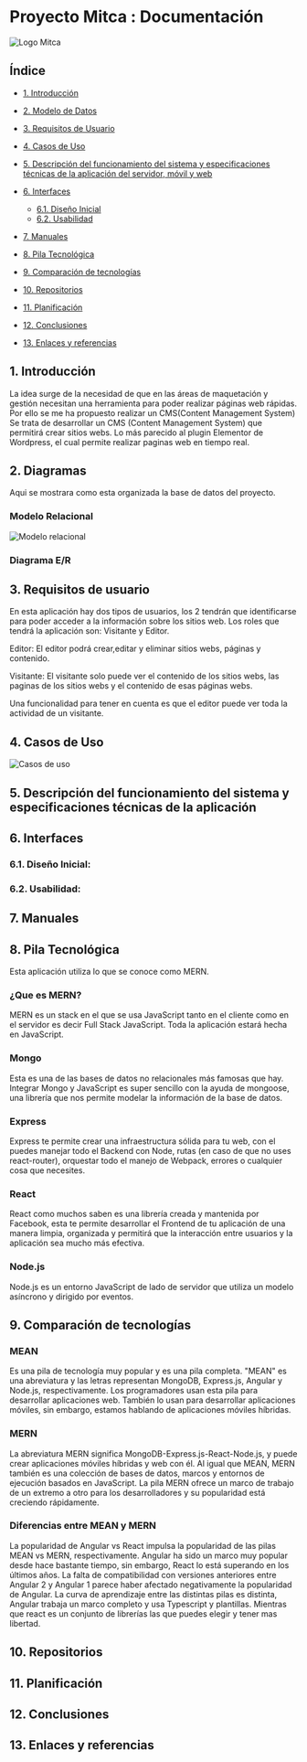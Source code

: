 # Proyecto Mitca : Documentación
![Logo Mitca](img/logo.png)

## Índice
* [1. Introducción](#idIntroduccion)

* [2. Modelo de Datos	](#idModelo)

* [3. Requisitos de Usuario](#idReqUsu)

* [4. Casos de Uso](#idCasosDeUso)

* [5. Descripción del funcionamiento del sistema y especificaciones técnicas de la aplicación del servidor, móvil y web](#idDescripcion)

* [6. Interfaces](#idInterfaces)
  * [6.1. Diseño Inicial](#idDiseño)
  * [6.2. Usabilidad](#idUsabilidad)

* [7. Manuales](#idManuales)

* [8. Pila Tecnológica](#idPilaTecnologica)

* [9. Comparación de tecnologías](#idComparacionTecnologias)

* [10. Repositorios](#idRepositorios)

* [11. Planificación](#idPlanificacion)

* [12. Conclusiones](#idConclusiones)

* [13. Enlaces  y referencias](#idEnlaceReferencias)

## 1. Introducción<a name="idIntroduccion"></a>

La idea surge de la necesidad de que en las áreas de maquetación y gestión necesitan una herramienta para poder realizar páginas web rápidas.
Por ello se me ha propuesto realizar un CMS(Content Management System)
Se trata de desarrollar un CMS (Content Management System) que permitirá crear sitios webs. Lo más parecido al plugin Elementor de Wordpress, el cual permite realizar paginas web en tiempo real. 

## 2. Diagramas<a name="idModelo"></a>
Aqui se mostrara como esta organizada la base de datos del proyecto.
### Modelo Relacional
![Modelo relacional](img/modelo-relacion.PNG)

### Diagrama E/R

## 3. Requisitos de usuario<a name="idReqUsu"></a>

En esta aplicación hay dos tipos de usuarios, los 2 tendrán que identificarse para poder acceder a la información sobre los sitios web.  Los roles que tendrá la aplicación son: Visitante y Editor.

Editor: El editor podrá crear,editar y eliminar sitios webs, páginas y contenido.
 
Visitante: El visitante solo puede ver el contenido de los sitios webs, las paginas de los sitios webs y el contenido de esas páginas webs.

 Una funcionalidad para tener en cuenta es que el editor puede ver toda la actividad de un visitante.
## 4. Casos de Uso<a name="idCasosDeUso"></a>

![Casos de uso](img/caso-uso.png)


## 5. Descripción del funcionamiento del sistema y especificaciones técnicas de la aplicación<a name="idDescripcion"></a>



## 6. Interfaces<a name="idInterfaces"></a>

### 6.1. Diseño Inicial:<a name="idDiseño"></a>

### 6.2. Usabilidad:<a name="idUsabilidad"></a>


## 7. Manuales<a name="idManuales"></a>

## 8. Pila Tecnológica<a name="idPilaTecnologica"></a>
Esta aplicación utiliza lo que se conoce como MERN.
### ¿Que es MERN?
MERN es un stack en el que se usa JavaScript tanto en el cliente como en el servidor es decir Full Stack JavaScript. Toda la aplicación estará hecha en JavaScript.
### Mongo
Esta es una de las bases de datos no relacionales más famosas que hay. Integrar Mongo y JavaScript es super sencillo con la ayuda de mongoose, una librería que nos permite modelar la información de la base de datos.
### Express
Express te permite crear una infraestructura sólida para tu web, con el puedes manejar todo el Backend con Node, rutas (en caso de que no uses react-router), orquestar todo el manejo de Webpack, errores o cualquier cosa que necesites.
### React
React como muchos saben es una librería creada y mantenida por Facebook, esta te permite desarrollar el Frontend de tu aplicación de una manera limpia, organizada y permitirá que la interacción entre usuarios y la aplicación sea mucho más efectiva.
### Node.js
Node.js es un entorno JavaScript de lado de servidor que utiliza un modelo asíncrono y dirigido por eventos.
## 9. Comparación de tecnologías<a name="idComparacionTecnologias"></a>
### MEAN

Es una pila de tecnología muy popular y es una pila completa. "MEAN" es una abreviatura y las letras representan MongoDB, Express.js, Angular y Node.js, respectivamente. Los programadores usan esta pila para desarrollar aplicaciones web. También lo usan para desarrollar aplicaciones móviles, sin embargo, estamos hablando de aplicaciones móviles híbridas.

### MERN

La abreviatura MERN significa MongoDB-Express.js-React-Node.js, y puede crear aplicaciones móviles híbridas y web con él. Al igual que MEAN, MERN también es una colección de bases de datos, marcos y entornos de ejecución basados en JavaScript. La pila MERN ofrece un marco de trabajo de un extremo a otro para los desarrolladores y su popularidad está creciendo rápidamente.

### Diferencias entre MEAN y MERN

La popularidad de Angular vs React impulsa la popularidad de las pilas MEAN vs MERN, respectivamente. Angular ha sido un marco muy popular desde hace bastante tiempo, sin embargo, React lo está superando en los últimos años. La falta de compatibilidad con versiones anteriores entre Angular 2 y Angular 1 parece haber afectado negativamente la popularidad de Angular. La curva de aprendizaje entre las distintas pilas es distinta, Angular trabaja un marco completo y usa Typescript y plantillas. Mientras que react es un conjunto de librerías las que puedes elegir y tener mas libertad.

## 10. Repositorios<a name="idRepositorios"></a>

## 11. Planificación<a name="idPlanificacion"></a>

## 12. Conclusiones<a name="idConclusiones"></a>

## 13. Enlaces y referencias<a name="idEnlaceReferencias"></a>
